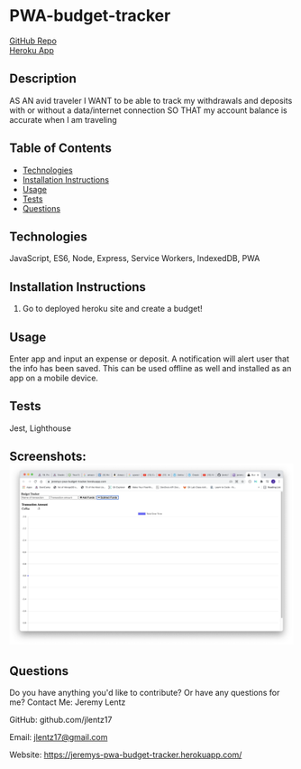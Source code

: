 # PWA-budget-tracker

[GitHub Repo](https://github.com/jlentz17/PWA-budget-tracker)<br>
[Heroku App](https://jeremys-pwa-budget-tracker.herokuapp.com/)

## Description

AS AN avid traveler
I WANT to be able to track my withdrawals and deposits with or without a data/internet connection
SO THAT my account balance is accurate when I am traveling 

## Table of Contents

- [Technologies](#technologies)
- [Installation Instructions](#installation-instructions)
- [Usage](#usage)
- [Tests](#tests)
- [Questions](#questions)

## Technologies

JavaScript, ES6, Node, Express, Service Workers, IndexedDB, PWA

## Installation Instructions

1. Go to deployed heroku site and create a budget!

## Usage

Enter app and input an expense or deposit. A notification will alert user that the info has been saved. This can be used offline as well and installed as an app on a mobile device.

## Tests

Jest, Lighthouse

## Screenshots: ![Image of Budget Tracker](./public/PWA-screenshot.png)

## Questions

Do you have anything you'd like to contribute? Or have any questions for me?
Contact Me: Jeremy Lentz

GitHub: github.com/jlentz17

Email: jlentz17@gmail.com

Website: https://jeremys-pwa-budget-tracker.herokuapp.com/
